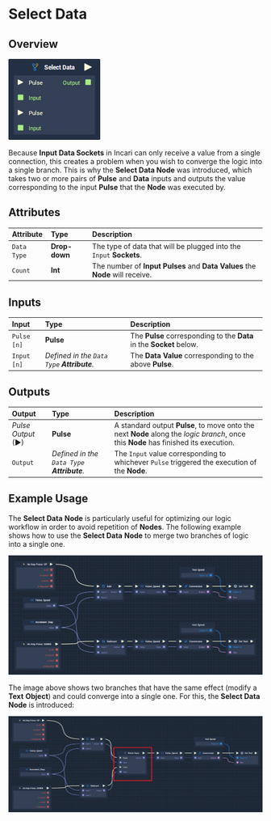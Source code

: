 # Select Data

## Overview

![The Select Data Node.](../../.gitbook/assets/node-select-data.png)

Because **Input Data Sockets** in Incari can only receive a value from a single connection, this creates a problem when you wish to converge the logic into a single branch. This is why the **Select Data Node** was introduced, which takes two or more pairs of **Pulse** and **Data** inputs and outputs the value corresponding to the input **Pulse** that the **Node** was executed by.

## Attributes

| Attribute | Type | Description |
| :--- | :--- | :--- |
| `Data Type` | **Drop-down** | The type of data that will be plugged into the `Input` **Sockets**. |
| `Count` | **Int** | The number of **Input Pulses** and **Data Values** the **Node** will receive. |

## Inputs

| Input | Type | Description |
| :--- | :--- | :--- |
| `Pulse [n]` | **Pulse** | The **Pulse** corresponding to the **Data** in the **Socket** below. |
| `Input [n]` | _Defined in the `Data Type` **Attribute**._ | The **Data Value** corresponding to the above **Pulse**. |

## Outputs

| Output | Type | Description |
| :--- | :--- | :--- |
| _Pulse Output_ \(►\) | **Pulse** | A standard output **Pulse**, to move onto the next **Node** along the _logic branch_, once this **Node** has finished its execution. |
| `Output` | _Defined in the `Data Type` **Attribute**._ | The `Input` value corresponding to whichever `Pulse` triggered the execution of the **Node**. |

## Example Usage

The **Select Data** **Node** is particularly useful for optimizing our logic workflow in order to avoid repetition of **Nodes**. The following example shows how to use the **Select Data** **Node** to merge two branches of logic into a single one.

![](../../.gitbook/assets/select-data-usage-1_new.png)

The image above shows two branches that have the same effect \(modify a **Text** **Object**\) and could converge into a single one. For this, the **Select Data** **Node** is introduced:

![](../../.gitbook/assets/select-data-usage-2_new.png)



